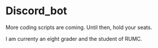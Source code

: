 # Discord_bot
More coding scripts are coming. Until then, hold your seats.

I am currenty an eight grader and the student of RUMC.
